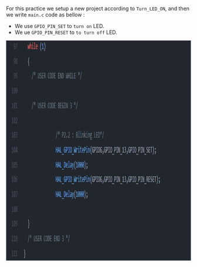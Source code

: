 For this practice we setup a new project according to `Turn_LED_ON`, and then we write `main.c` code as bellow :
 - We use `GPIO_PIN_SET` to `turn on` LED. 
 - We ue  `GPIO_PIN_RESET` to `to turn off` LED.

 <p align="center">
  <img 
    width="1200"
    height="600"
    src="../../images/s2/Blinkingled.png"
  >
</p>
